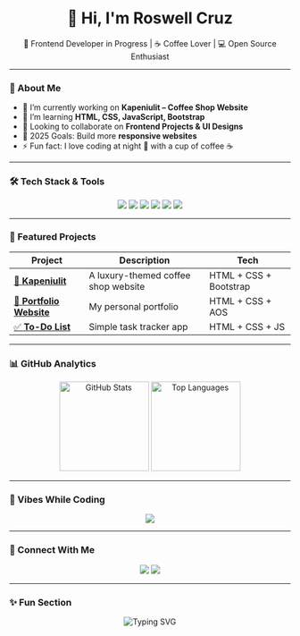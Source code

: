 <h1 align="center">👋 Hi, I'm Roswell Cruz</h1>
<p align="center">
  🌱 Frontend Developer in Progress | ☕ Coffee Lover | 💻 Open Source Enthusiast
</p>

---

### 🌟 About Me  
- 🔭 I’m currently working on **Kapeniulit – Coffee Shop Website**  
- 🌱 I’m learning **HTML, CSS, JavaScript, Bootstrap**  
- 👯 Looking to collaborate on **Frontend Projects & UI Designs**  
- 🎯 2025 Goals: Build more **responsive websites** 
- ⚡ Fun fact: I love coding at night 🌙 with a cup of coffee ☕

---

### 🛠 Tech Stack & Tools
<p align="center">
  <img src="https://img.shields.io/badge/HTML5-E34F26?style=for-the-badge&logo=html5&logoColor=white" />
  <img src="https://img.shields.io/badge/CSS3-1572B6?style=for-the-badge&logo=css3&logoColor=white" />
  <img src="https://img.shields.io/badge/Bootstrap-563D7C?style=for-the-badge&logo=bootstrap&logoColor=white" />
  <img src="https://img.shields.io/badge/JavaScript-F7DF1E?style=for-the-badge&logo=javascript&logoColor=black" />
  <img src="https://img.shields.io/badge/GitHub-181717?style=for-the-badge&logo=github&logoColor=white" />
  <img src="https://img.shields.io/badge/VSCode-007ACC?style=for-the-badge&logo=visual-studio-code&logoColor=white" />
</p>

---

### 📌 Featured Projects
| Project | Description | Tech |
|--------|-------------|------|
| [🌸 **Kapeniulit**](https://github.com/roswell23/kapeniulit) | A luxury-themed coffee shop website | HTML + CSS + Bootstrap |
| [🎨 **Portfolio Website**](https://github.com/roswell23/portfolio-) | My personal portfolio | HTML + CSS + AOS |
| [✅ **To-Do List**](https://github.com/roswell23/To-Do-List) | Simple task tracker app | HTML + CSS + JS |

---

### 📊 GitHub Analytics
<p align="center">
  <img src="https://github-readme-stats.vercel.app/api?username=roswell23&show_icons=true&theme=tokyonight" alt="GitHub Stats" height="160"/>
  <img src="https://github-readme-stats.vercel.app/api/top-langs/?username=roswell23&layout=compact&theme=tokyonight" alt="Top Languages" height="160"/>
</p>

---

### 🎵 Vibes While Coding
<p align="center">
  <img src="https://spotify-github-profile.vercel.app/api/view?uid=your_spotify_id&cover_image=true&theme=novatorem&show_offline=true&background_color=121212" />
</p>

---

### 🔗 Connect With Me
<p align="center">
  <a href="https://facebook.com/roswell.cruz.22439"><img src="https://img.shields.io/badge/Facebook-1877F2?style=for-the-badge&logo=facebook&logoColor=white"></a>
  <a href="https://youtube.com/@Roswellcruz"><img src="https://img.shields.io/badge/YouTube-FF0000?style=for-the-badge&logo=youtube&logoColor=white"></a>
</p>

---

### ✨ Fun Section
<p align="center">
  <img src="https://readme-typing-svg.herokuapp.com?font=Fira+Code&pause=1000&color=F7F7F7&center=true&width=435&lines=Frontend+Developer+in+progress...;Building+modern+websites+...;Let's+code+together!" alt="Typing SVG" />
</p>
